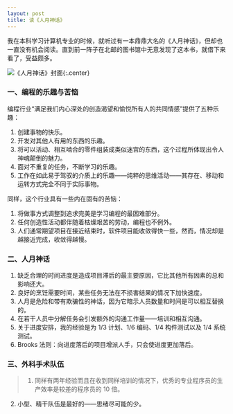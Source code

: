 ```yaml
---
layout: post
title: 读《人月神话》
---
```



我在本科学习计算机专业的时候，就听过有一本鼎鼎大名的《人月神话》，但却也一直没有机会阅读。直到前一阵子在北邮的图书馆中无意发现了这本书，就借下来看了，受益颇多。

![《人月神话》封面](//7nj1q2.com1.z0.glb.clouddn.com/blog!s1086045.jpg){:.center}

### 一、编程的乐趣与苦恼

编程行业“满足我们内心深处的创造渴望和愉悦所有人的共同情感”提供了五种乐趣：

1. 创建事物的快乐。
2. 开发对其他人有用的东西的乐趣。
3. 将可以活动、相互啮合的零件组装成类似迷宫的东西，这个过程所体现出令人神魂颠倒的魅力。
4. 面对不重复的任务，不断学习的乐趣。
5. 工作在如此易于驾驭的介质上的乐趣——纯粹的思维活动——其存在、移动和运转方式完全不同于实际事物。

同样，这个行业具有一些内在固有的苦恼：

1. 将做事方式调整到追求完美是学习编程的最困难部分。
2. 任何创造性活动都伴随着枯燥艰苦的劳动，编程也不例外。
3. 人们通常期望项目在接近结束时，软件项目能收敛得快一些，然而，情况却是越接近完成，收敛得越慢。


### 二、人月神话

1. 缺乏合理的时间进度是造成项目滞后的最主要原因，它比其他所有因素的总和影响还大。
2. 良好的烹饪需要时间，某些任务无法在不损害结果的情况下加快速度。
3. 人月是危险和带有欺骗性的神话，因为它暗示人员数量和时间是可以相互替换的。
4. 在若干人员中分解任务会引发额外的沟通工作量——培训和相互沟通。
5. 关于进度安排，我的经验是为 1/3 计划、1/6 编码、1/4 构件测试以及 1/4 系统测试。
6. Brooks 法则：向进度落后的项目增派人手，只会使进度更加落后。


### 三、外科手术队伍

> 1. 同样有两年经验而且在收到同样培训的情况下，优秀的专业程序员的生产效率是较差的程序员的 10 倍。
  2. 小型、精干队伍是最好的——思绪尽可能的少。
